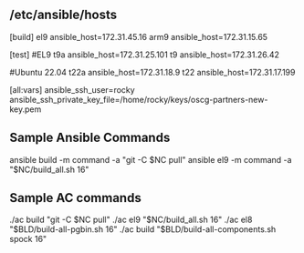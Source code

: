 
## /etc/ansible/hosts #####################################

[build]
el9  ansible_host=172.31.45.16
arm9 ansible_host=172.31.15.65

[test]
#EL9
t9a  ansible_host=172.31.25.101
t9   ansible_host=172.31.26.42

#Ubuntu 22.04
t22a ansible_host=172.31.18.9
t22  ansible_host=172.31.17.199

[all:vars]
ansible_ssh_user=rocky
ansible_ssh_private_key_file=/home/rocky/keys/oscg-partners-new-key.pem


## Sample Ansible Commands #################################
ansible build -m command -a "git -C \$NC pull"
ansible el9 -m command -a "\$NC/build_all.sh 16"

## Sample AC commands
./ac build "git -C $NC pull"
./ac el9   "$NC/build_all.sh 16"
./ac el8   "$BLD/build-all-pgbin.sh 16"
./ac build "$BLD/build-all-components.sh spock 16"


